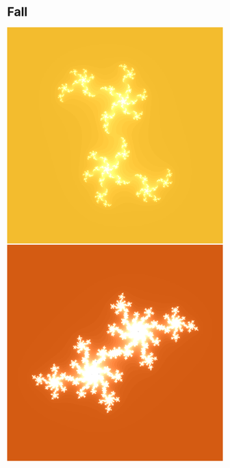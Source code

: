 # Fall

![gloopy-train-7903.png](gloopy-train-7903.png)
![hello-knife-9512.png](hello-knife-9512.png)

